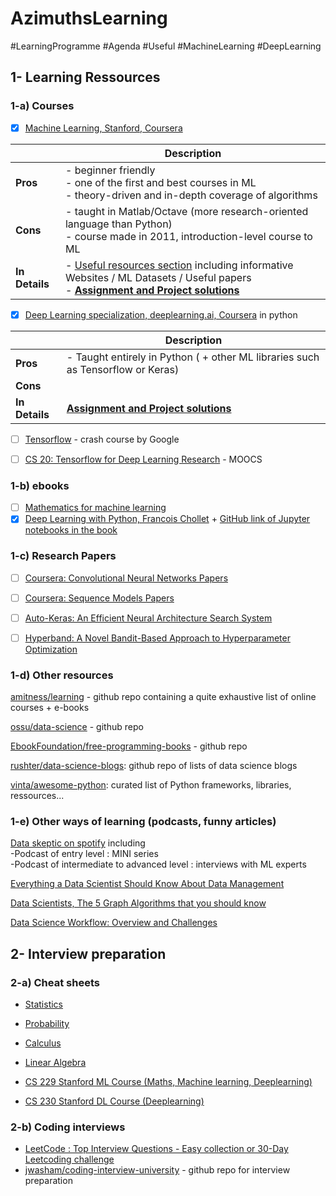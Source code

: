 # AzimuthsLearning

#LearningProgramme #Agenda #Useful #MachineLearning #DeepLearning 

## 1- Learning Ressources
### 1-a) Courses
- [x] [Machine Learning, Stanford, Coursera](https://www.coursera.org/learn/machine-learninfg/home/welcome) <br />

|   | Description |
|---------|--------------------------------------------------------------------------------------------------------------|
| **Pros** | - beginner friendly <br /> - one of the first and best courses in ML <br /> - theory-driven and in-depth coverage of algorithms <br /> | 
| **Cons** | - taught in Matlab/Octave (more research-oriented language than Python) <br /> - course made in 2011, introduction-level course to ML <br /> | 
| **In Details** | - [Useful resources section](https://www.coursera.org/learn/machine-learning/resources/NrY2G) including informative Websites / ML Datasets / Useful papers <br /> - [**Assignment and Project solutions**](https://github.com/kevinzous/AzimuthsLearning/tree/master/MOOCS1_Machine%20Learning_Stanford) <br /> |

- [x] [Deep Learning specialization, deeplearning.ai, Coursera](https://www.coursera.org/specializations/deep-learning) in python <br />

|   | Description |
|---------|--------------------------------------------------------------------------------------------------------------|
| **Pros** | - Taught entirely in Python ( + other ML libraries such as Tensorflow or Keras) <br />  | 
| **Cons** |  | 
| **In Details** | [**Assignment and Project solutions**](https://github.com/kevinzous/AzimuthsLearning/tree/master/MOOCS2_Deep_Learning_Deeplearningai) |

- [ ] [Tensorflow](https://developers.google.com/machine-learning/crash-course/) - crash course by Google 

- [ ] [CS 20: Tensorflow for Deep Learning Research](http://web.stanford.edu/class/cs20si/syllabus.html) - MOOCS 

### 1-b) ebooks
- [ ] [Mathematics for machine learning](https://mml-book.github.io/book/mml-book.pdf) 
- [x] [Deep Learning with Python, Francois Chollet](https://www.academia.edu/40318927/Deep_Learning_With_Python_by_Francois_Chollet) + [GitHub link of Jupyter notebooks in the book](https://github.com/fchollet/deep-learning-with-python-notebooks) 

### 1-c) Research Papers 

- [ ] [Coursera: Convolutional Neural Networks Papers](https://gist.github.com/rubychilds/d9137168d0843f4a8071727e67a5816c) <br /> 
- [ ] [Coursera: Sequence Models Papers](https://github.com/iitrsamrat/deeplearning.ai.sequence-model-papers/blob/master/index.md) <br /> 
- [ ] [Auto-Keras: An Efficient Neural Architecture Search System](https://dl.acm.org/doi/pdf/10.1145/3292500.3330648) <br /> 
- [ ] [Hyperband: A Novel Bandit-Based Approach to Hyperparameter Optimization](https://arxiv.org/abs/1603.06560) <br />



### 1-d) Other resources 
[amitness/learning](https://github.com/amitness/learning) - github repo containing a quite exhaustive list of online courses + e-books 

[ossu/data-science](https://github.com/ossu/data-science#curriculum) - github repo

[EbookFoundation/free-programming-books](https://github.com/EbookFoundation/free-programming-books) - github repo

[rushter/data-science-blogs](https://github.com/rushter/data-science-blogs?fbclid=IwAR2rjw3Q2hCLJHLVt3jN685t38O6PpRP3ckPysa2FKCtfNjgEM-fMS-k1yQ): github repo of lists of data science blogs

[vinta/awesome-python](https://github.com/vinta/awesome-python): curated list of Python frameworks, libraries, ressources... 

### 1-e) Other ways of learning (podcasts, funny articles) 

[Data skeptic on spotify](https://open.spotify.com/show/1BZN7H3ikovSejhwQTzNm4) including <br /> 
-Podcast of entry level : MINI series <br />
-Podcast of intermediate to advanced level : interviews with ML experts

[Everything a Data Scientist Should Know About Data Management](https://towardsdatascience.com/everything-a-data-scientist-should-know-aboutsedata-management-6877788c6a42)

[Data Scientists, The 5 Graph Algorithms that you should know](https://towardsdatascience.com/data-scientists-the-five-graph-algorithms-that-you-should-know-30f454fa5513)

[Data Science Workflow: Overview and Challenges](https://cacm.acm.org/blogs/blog-cacm/169199-data-science-workflow-overview-and-challenges/fulltext)


## 2- Interview preparation

### 2-a) Cheat sheets
- [Statistics](http://web.mit.edu/~csvoss/Public/usabo/stats_handout.pdf) 
- [Probability](https://static1.squarespace.com/static/54bf3241e4b0f0d81bf7ff36/t/55e9494fe4b011aed10e48e5/1441352015658/probability_cheatsheet.pdf)
- [Calculus](http://tutorial.math.lamar.edu/pdf/Calculus_Cheat_Sheet_All.pdf)
- [Linear Algebra](https://www.souravsengupta.com/cds2016/lectures/Savov_Notes.pdf)

- [CS 229 Stanford ML Course (Maths, Machine learning, Deeplearning)](https://github.com/afshinea/stanford-cs-229-machine-learning?fbclid=IwAR0UvmdWFmvk9UarO6Lpx6kXGqwpnEJ9KwySLtGDVeNnyCd82l8bideaUDc)
- [CS 230 Stanford DL Course (Deeplearning)](https://github.com/afshinea/stanford-cs-230-deep-learning/blob/master/en/super-cheatsheet-deep-learning.pdf)

### 2-b) Coding interviews
- [LeetCode : Top Interview Questions - Easy collection or 30-Day Leetcoding challenge](https://leetcode.com/explore/featured/card/top-interview-questions-easy/)
- [jwasham/coding-interview-university](https://github.com/jwasham/coding-interview-university) - github repo for interview preparation



